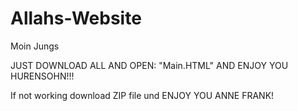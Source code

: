 # Allahs-Website

Moin Jungs

JUST DOWNLOAD ALL AND OPEN: "Main.HTML" AND ENJOY YOU HURENSOHN!!!

If not working download ZIP file und ENJOY YOU ANNE FRANK!
